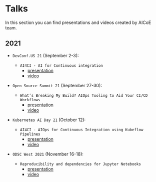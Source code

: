 # Talks

In this section you can find presentations and videos created by AICoE team.

## 2021

- `DevConf.US 21` (September 2-3):
    - `AI4CI - AI for Continuous integration`
        - [presentation](./talks/2021/dev-conf-us/DevConf.US-AI4CI_Oindrilla_Aakanksha.pdf)
        - [video](https://www.youtube.com/watch?v=Zc25N1np59I)

- `Open Source Summit 21` (September 27-30):
    - `What’s Breaking My Build? AIOps Tooling to Aid Your CI/CD Workflows`
        - [presentation](./open-source-summit/Open-Source-Summit-AI4CI.pdf)
        - [video](https://www.youtube.com/watch?v=_RNCn-7oUjI)

- `Kubernetes AI Day 21` (October 12):
    - `AI4CI - AIOps for Continuous Integration using Kubeflow Pipelines`
        - [presentation](./kubernetes-ai-days/Kubernetes-AI-Day-AI4CI.pdf)
        - [video](https://youtu.be/0-_RDgSGbe4)

- `ODSC West 2021` (November 16-18):
    - `Reproducibility and dependencies for Jupyter Notebooks`
        - [presentation](./talks/2021/odsc-west/ODSC-West-2021.pdf)
        - [video](https://www.youtube.com/watch?v=FvVJNccTibs)

